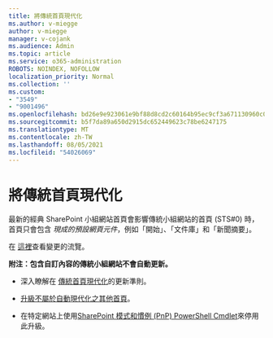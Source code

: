 ```yaml
---
title: 將傳統首頁現代化
ms.author: v-miegge
author: v-miegge
manager: v-cojank
ms.audience: Admin
ms.topic: article
ms.service: o365-administration
ROBOTS: NOINDEX, NOFOLLOW
localization_priority: Normal
ms.collection: ''
ms.custom:
- "3549"
- "9001496"
ms.openlocfilehash: bd26e9e923061e9bf88d8cd2c60164b95ec9cf3a671130960c0412e3f31acbaf
ms.sourcegitcommit: b5f7da89a650d2915dc652449623c78be6247175
ms.translationtype: MT
ms.contentlocale: zh-TW
ms.lasthandoff: 08/05/2021
ms.locfileid: "54026069"
---
```

# <a name="modernize-the-classic-home-page"></a>將傳統首頁現代化

最新的經典 SharePoint 小組網站首頁會影響傳統小組網站的首頁 (STS#0) 時，首頁只會包含 *現成的預設網頁元件*，例如「開始」、「文件庫」和「新聞摘要」。

在 [這裡](https://docs.microsoft.com/sharepoint/sharepointonline/media/homepage-upgrade-gif.gif)查看變更的流覽。 

**附注：包含自訂內容的傳統小組網站不會自動更新。**

* 深入瞭解在 [傳統首頁現代化](https://docs.microsoft.com/sharepoint/disable-auto-modernization-classic-home-pages#why-update-classic-team-site-home-pages-to-modern)的更新準則。

* [升級不屬於自動現代化之其他首頁](https://docs.microsoft.com/sharepoint/dev/transform/modernize-userinterface-site-pages)。

* 在特定網站上使用[SharePoint 模式和慣例 (PnP) PowerShell Cmdlet](https://docs.microsoft.com/powershell/sharepoint/sharepoint-pnp/sharepoint-pnp-cmdlets)來停用此升級。
